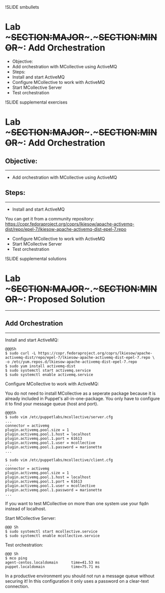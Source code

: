 !SLIDE smbullets 
# Lab ~~~SECTION:MAJOR~~~.~~~SECTION:MINOR~~~: Add Orchestration

* Objective:
 * Add orchestration with MCollective using ActiveMQ
* Steps:
 * Install and start ActiveMQ
 * Configure MCollective to work with ActiveMQ 
 * Start MCollective Server
 * Test orchestration


!SLIDE supplemental exercises
# Lab ~~~SECTION:MAJOR~~~.~~~SECTION:MINOR~~~: Add Orchestration

## Objective:

****

* Add orchestration with MCollective using ActiveMQ

## Steps:

****

* Install and start ActiveMQ

You can get it from a community repository: https://copr.fedoraproject.org/coprs/lkiesow/apache-activemq-dist/repo/epel-7/lkiesow-apache-activemq-dist-epel-7.repo

* Configure MCollective to work with ActiveMQ
* Start MCollective Server
* Test orchestration


!SLIDE supplemental solutions
# Lab ~~~SECTION:MAJOR~~~.~~~SECTION:MINOR~~~: Proposed Solution

****

## Add Orchestration

****

Install and start ActiveMQ:

    @@@Sh
    $ sudo curl -L https://copr.fedoraproject.org/coprs/lkiesow/apache-activemq-dist/repo/epel-7/lkiesow-apache-activemq-dist-epel-7.repo \
    -o /etc/yum.repos.d/lkiesow-apache-activemq-dist-epel-7.repo
    $ sudo yum install activemq-dist
    $ sudo systemctl start activemq.service
    $ sudo systemctl enable activemq.service

Configure MCollective to work with ActiveMQ:

You do not need to install MCollective as a seperate package because it is already included in Puppet's all-in-one-package.
You only have to configure it to find your message queue (host and port).

    @@@Sh
    $ sudo vim /etc/puppetlabs/mcollective/server.cfg
    ...
    connector = activemq
    plugin.activemq.pool.size = 1
    plugin.activemq.pool.1.host = localhost
    plugin.activemq.pool.1.port = 61613
    plugin.activemq.pool.1.user = mcollective
    plugin.activemq.pool.1.password = marionette
    ...

    $ sudo vim /etc/puppetlabs/mcollective/client.cfg
    ...
    connector = activemq
    plugin.activemq.pool.size = 1
    plugin.activemq.pool.1.host = localhost
    plugin.activemq.pool.1.port = 61613
    plugin.activemq.pool.1.user = mcollective
    plugin.activemq.pool.1.password = marionette
    ...

If you want to test MCollective on more than one system use your fqdn instead of localhost.

Start MCollective Server:

    @@@ Sh
    $ sudo systemctl start mcollective.service
    $ sudo systemctl enable mcollective.service

Test orchestration:

    @@@ Sh
    $ mco ping
    agent-centos.localdomain      time=41.53 ms
    puppet.localdomain            time=75.71 ms

In a productive environment you should not run a message queue without securing it! In this configuration it only uses a
password on a clear-text connection.
